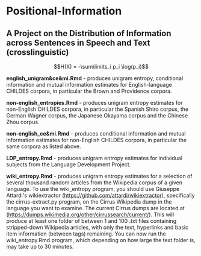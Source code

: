 # Positional-Information
## A Project on the Distribution of Information across Sentences in Speech and Text (crosslinguistic)

$$H(X) = -\sum\limits_i p_i \log(p_i)$$

<strong>english_unigram&ce&mi.Rmd</strong> - produces unigram entropy, conditional information and mutual information estimates for English-language CHILDES corpora, in particular the Brown and Providence corpora. 

<strong>non-english_entropies.Rmd</strong> - produces unigram entropy estimates for non-English CHILDES corpora, in particular the Spanish Shiro corpus, the German Wagner corpus, the Japanese Okayama corpus and the Chinese Zhou corpus. 

<strong>non-english_ce&mi.Rmd</strong> - produces conditional information and mutual information estimates for non-English CHILDES corpora, in particular the same corpora as listed above. 

<strong>LDP_entropy.Rmd</strong> - produces unigram entropy estimates for individual subjects from the Language Development Project. 

<strong>wiki_entropy.Rmd</strong> - produces unigram entropy estimates for a selection of several thousand random articles from the Wikipedia corpus of a given language. 
To use the wiki_entropy program, you should use Giuseppe Attardi's wikiextractor (https://github.com/attardi/wikiextractor), specifically the cirrus-extract.py program, on the Cirrus Wikipedia dump in the language you want to examine. The current Cirrus dumps are located at (https://dumps.wikimedia.org/other/cirrussearch/current/). This will produce at least one folder of between 1 and 100 .txt files containing stripped-down Wikipedia articles, with only the text, hyperlinks and basic item information (between <doc> tags) remaining. You can now run the wiki_entropy.Rmd program, which depending on how large the text folder is, may take up to 30 minutes. 
